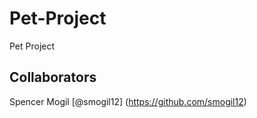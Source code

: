 # Pet-Project
 
 Pet Project

 ## Collaborators

Spencer Mogil [@smogil12] (https://github.com/smogil12)